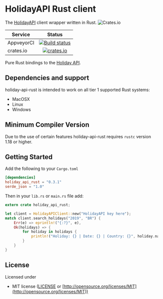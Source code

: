 # HolidayAPI Rust client

The [HolidayAPI](https://holidayapi.com/docs) client wrapper written in Rust. ![Crates.io](https://img.shields.io/crates/d/holiday-api-rust)

| Service      | Status |
| -------      | :----: |
| AppveyorCI   | [![Build status](https://ci.appveyor.com/api/projects/status/4ksqycqm761c06jb?svg=true)](https://ci.appveyor.com/project/guibranco/holiday-api-rust/branch/master) |
| crates.io    | [![crates.io](https://img.shields.io/crates/v/holiday-api-rust.svg)](https://crates.io/crates/holiday-api-rust) |

Pure Rust bindings to the [Holiday API](https://holidayapi.com).

## Dependencies and support

holiday-api-rust is intended to work on all tier 1 supported Rust systems:

- MacOSX
- Linux
- Windows

## Minimum Compiler Version

Due to the use of certain features holiday-api-rust requires `rustc` version 1.18 or
higher.

## Getting Started

Add the following to your `Cargo.toml`

```toml
[dependencies]
holiday_api_rust = "0.3.1"
serde_json = "1.0"
```

Then in your `lib.rs` or `main.rs` file add:

```rust
extern crate holiday_api_rust;

let client = HolidayAPIClient::new("HolidayAPI key here");
match client.search_holidays("2019", "BR") {
    Err(e) => eprintln!("{:?}", e),
    Ok(holidays) => {
        for holiday in holidays {
            println!("Holiday: {} | Date: {} | Country: {}", holiday.name, holiday.date, holiday.country);
        }
    }
}
```

## License

Licensed under

- MIT license ([LICENSE](https://github.com/guibranco/holiday-api-rust/blob/master/LICENSE) or [http://opensource.org/licenses/MIT](http://opensource.org/licenses/MIT))
